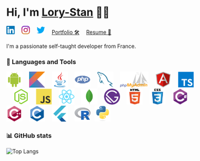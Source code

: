 # Hi, I'm [Lory-Stan](https://stantanasi.github.io) 👋🏽

<a href="https://www.linkedin.com/in/lory-stan-tanasi" target="_blank"><img height="22px" title="Lory-Stan TANASI | LinkedIn" alt="Lory-Stan TANASI | LinkedIn" src="./assets/images/linkedin.svg" /></a>  
<a href="https://www.instagram.com/stan.tns" target="_blank"><img height="22px" title="Lory-Stan TANASI | Instagram" alt="Lory-Stan TANASI | Instagram" src="./assets/images/instagram.svg" /></a>  
<a href="https://twitter.com/StanTanasi" target="_blank"><img height="22px" title="Lory-Stan TANASI | Twitter" alt="Lory-Stan TANASI | Twitter" src="./assets/images/twitter.svg" /></a>  
<a title="Portfolio" href="https://stantanasi.github.io" target="_blank">Portfolio 🛠</a>  
<a title="Resume" href="https://docs.google.com/document/d/1lE_4oHBLQV5tKlT6t3OKqG20fIo8HiGoXfMDn7dER8M" target="_blank">Resume 📄</a>  


I'm a passionate self-taught developer from France.


### 🔨 Languages and Tools

<img height="42px" title="Android" alt="Android" src="./assets/images/android.svg" />  
<img height="42px" title="Kotlin" alt="Kotlin" src="./assets/images/kotlin.svg" />  
<img height="42px" title="Java" alt="Java" src="./assets/images/java.svg" />  
<img height="42px" title="PHP" alt="PHP" src="./assets/images/php.svg" />  
<img height="42px" title="MySQL" alt="MySQL" src="./assets/images/mysql.svg" />  
<img height="42px" title="phpMyAdmin" alt="phpMyAdmin" src="./assets/images/php-my-admin.svg" />  
<img height="42px" title="Angular" alt="Angular" src="./assets/images/angular.svg" />  
<img height="42px" title="Typescript" alt="Typescript" src="./assets/images/typescript.svg" />  
<img height="42px" title="Node.js" alt="Node.js" src="./assets/images/nodejs.svg" />  
<img height="42px" title="JavaScript" alt="JavaScript" src="./assets/images/javascript.svg" />  
<img height="42px" title="React" alt="React" src="./assets/images/react.svg" />  
<img height="42px" title="MongoDB" alt="MongoDB" src="./assets/images/mongodb.svg" />  
<img height="42px" title="Gatsby" alt="Gatsby" src="./assets/images/gatsby.svg" />  
<img height="42px" title="HTML5" alt="HTML5" src="./assets/images/html5.svg" />  
<img height="42px" title="CSS3" alt="CSS3" src="./assets/images/css3.svg" />  
<img height="42px" title="C#" alt="C#" src="./assets/images/csharp.svg" />  
<img height="42px" title="C++" alt="C++" src="./assets/images/cplusplus.svg" />  
<img height="42px" title="C" alt="C" src="./assets/images/c.svg" />  
<img height="42px" title="Flutter" alt="Flutter" src="./assets/images/flutter.svg" />  
<img height="42px" title="R" alt="R" src="./assets/images/r.svg" /> 
<img height="42px" title="Python" alt="Python" src="./assets/images/python.svg" />  


### 📊 GitHub stats

![Top Langs](https://github-readme-stats.vercel.app/api/top-langs/?username=stantanasi&langs_count=10&layout=compact)
